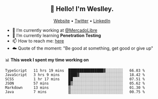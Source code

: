<h2 align="center">👋 Hello! I'm Weslley.</h2>
<p align="center">
  <a href="http://weslleyneri.com.br">Website</a> •
  <a href="https://twitter.com/Weslley_Neri">Twitter</a> •
  <a href="https://www.linkedin.com/in/weslley-neri-3658908b">LinkedIn</a>
</p>


- 🔭 I’m currently working at [@MercadoLibre](https://github.com/mercadolibre)
- 🌱 I’m currently learning **Penetration Testing**
- 📫 How to reach me: [here](mailto:weslley39@gmail.com)
- ☁️ Quote of the moment: "Be good at something, get good or give up"

📊 **This week I spent my time working on**
<!--START_SECTION:waka-->

```text
TypeScript   11 hrs 19 mins  ████████████████▓░░░░░░░░   66.03 %
JavaScript   3 hrs 9 mins    ████▓░░░░░░░░░░░░░░░░░░░░   18.42 %
SCSS         1 hr 17 mins    ██░░░░░░░░░░░░░░░░░░░░░░░   07.51 %
JSON         57 mins         █▒░░░░░░░░░░░░░░░░░░░░░░░   05.62 %
Markdown     13 mins         ▒░░░░░░░░░░░░░░░░░░░░░░░░   01.30 %
Java         7 mins          ▒░░░░░░░░░░░░░░░░░░░░░░░░   00.75 %
```

<!--END_SECTION:waka-->

<!-- Inspired by https://github.com/gruselhaus/gruselhaus -->